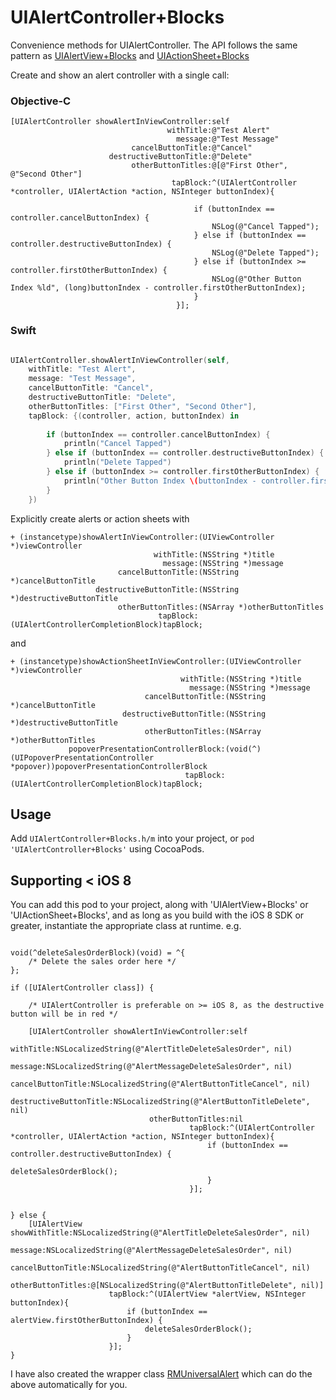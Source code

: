 UIAlertController+Blocks
========================

Convenience methods for UIAlertController. The API follows the same pattern as [UIAlertView+Blocks](https://github.com/ryanmaxwell/UIAlertView-Blocks) and [UIActionSheet+Blocks](https://github.com/ryanmaxwell/UIActionSheet-Blocks)

Create and show an alert controller with a single call:

### Objective-C

```objc
[UIAlertController showAlertInViewController:self
                                   withTitle:@"Test Alert"
                                     message:@"Test Message"
                           cancelButtonTitle:@"Cancel"
                      destructiveButtonTitle:@"Delete"
                           otherButtonTitles:@[@"First Other", @"Second Other"]
                                    tapBlock:^(UIAlertController *controller, UIAlertAction *action, NSInteger buttonIndex){

                                         if (buttonIndex == controller.cancelButtonIndex) {
                                             NSLog(@"Cancel Tapped");
                                         } else if (buttonIndex == controller.destructiveButtonIndex) {
                                             NSLog(@"Delete Tapped");
                                         } else if (buttonIndex >= controller.firstOtherButtonIndex) {
                                             NSLog(@"Other Button Index %ld", (long)buttonIndex - controller.firstOtherButtonIndex);
                                         }
                                     }];
```

### Swift

```swift

UIAlertController.showAlertInViewController(self,
    withTitle: "Test Alert",
    message: "Test Message",
    cancelButtonTitle: "Cancel",
    destructiveButtonTitle: "Delete",
    otherButtonTitles: ["First Other", "Second Other"],
    tapBlock: {(controller, action, buttonIndex) in
    
        if (buttonIndex == controller.cancelButtonIndex) {
            println("Cancel Tapped")
        } else if (buttonIndex == controller.destructiveButtonIndex) {
            println("Delete Tapped")
        } else if (buttonIndex >= controller.firstOtherButtonIndex) {
            println("Other Button Index \(buttonIndex - controller.firstOtherButtonIndex)")
        }
    })
```

Explicitly create alerts or action sheets with

```objc
+ (instancetype)showAlertInViewController:(UIViewController *)viewController
                                withTitle:(NSString *)title
                                  message:(NSString *)message
                        cancelButtonTitle:(NSString *)cancelButtonTitle
                   destructiveButtonTitle:(NSString *)destructiveButtonTitle
                        otherButtonTitles:(NSArray *)otherButtonTitles
                                 tapBlock:(UIAlertControllerCompletionBlock)tapBlock;
```

and 

```objc
+ (instancetype)showActionSheetInViewController:(UIViewController *)viewController
                                      withTitle:(NSString *)title
                                        message:(NSString *)message
                              cancelButtonTitle:(NSString *)cancelButtonTitle
                         destructiveButtonTitle:(NSString *)destructiveButtonTitle
                              otherButtonTitles:(NSArray *)otherButtonTitles
             popoverPresentationControllerBlock:(void(^)(UIPopoverPresentationController *popover))popoverPresentationControllerBlock
                                       tapBlock:(UIAlertControllerCompletionBlock)tapBlock;
```

## Usage

Add `UIAlertController+Blocks.h/m` into your project, or `pod 'UIAlertController+Blocks'` using CocoaPods.

## Supporting < iOS 8

You can add this pod to your project, along with 'UIAlertView+Blocks' or 'UIActionSheet+Blocks', and as long as you build with the iOS 8 SDK or greater, instantiate the appropriate class at runtime. e.g.

```objc

void(^deleteSalesOrderBlock)(void) = ^{
    /* Delete the sales order here */
};

if ([UIAlertController class]) {
    
    /* UIAlertController is preferable on >= iOS 8, as the destructive button will be in red */
    
    [UIAlertController showAlertInViewController:self
                                       withTitle:NSLocalizedString(@"AlertTitleDeleteSalesOrder", nil)
                                         message:NSLocalizedString(@"AlertMessageDeleteSalesOrder", nil)
                               cancelButtonTitle:NSLocalizedString(@"AlertButtonTitleCancel", nil)
                          destructiveButtonTitle:NSLocalizedString(@"AlertButtonTitleDelete", nil)
                               otherButtonTitles:nil
                                        tapBlock:^(UIAlertController *controller, UIAlertAction *action, NSInteger buttonIndex){
                                            if (buttonIndex == controller.destructiveButtonIndex) {
                                                deleteSalesOrderBlock();
                                            }
                                        }];
    
    
} else {
    [UIAlertView showWithTitle:NSLocalizedString(@"AlertTitleDeleteSalesOrder", nil)
                       message:NSLocalizedString(@"AlertMessageDeleteSalesOrder", nil)
             cancelButtonTitle:NSLocalizedString(@"AlertButtonTitleCancel", nil)
             otherButtonTitles:@[NSLocalizedString(@"AlertButtonTitleDelete", nil)]
                      tapBlock:^(UIAlertView *alertView, NSInteger buttonIndex){
                          if (buttonIndex == alertView.firstOtherButtonIndex) {
                              deleteSalesOrderBlock();
                          }
                      }];
}

```

I have also created the wrapper class [RMUniversalAlert](https://github.com/ryanmaxwell/RMUniversalAlert) which can do the above automatically for you.